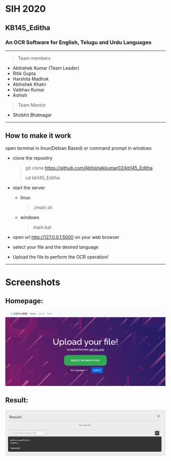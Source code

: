 # SIH 2020
## KB145_Editha
### An OCR Software for English, Telugu and Urdu Languages
---
> Team members
* Abhishek Kumar (Team Leader)
* Ritik Gupta
* Harshita Madhok
* Abhishek Khatri
* Vaibhav Kumar
* Ashish

> Team Mentor
* Shobhit Bhatnagar

---
## How to make it work

open terminal in linux(Debian Based) or command prompt in windows

* clone the repositry
	> git clone https://github.com/Abhishekkumar02/kb145_Editha
	>
	> cd kb145_Editha

* start the server
	* linux
		> ./main.sh
	* windows
		> main.bat

* open url http://127.0.0.1:5000 on your web browser

* select your file and the desired language

* Upload the file to perform the OCR operation! 

---

# Screenshots

## Homepage:

![HOME](screenshots/homepage.png)

## Result:

![Result](screenshots/result.png)

